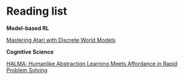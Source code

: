 # Reading list

**Model-based RL**

[Mastering Atari with Discrete World Models](https://arxiv.org/abs/2010.02193)

**Cognitive Science**

[HALMA: Humanlike Abstraction Learning Meets Affordance in Rapid Problem Solving](https://openreview.net/forum?id=D51irFX8UOG)
